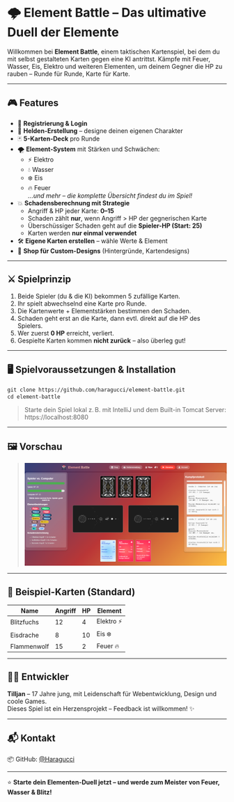 # 🌩️ Element Battle – Das ultimative Duell der Elemente

Willkommen bei **Element Battle**, einem taktischen Kartenspiel, bei dem du mit selbst gestalteten Karten gegen eine KI antrittst. Kämpfe mit Feuer, Wasser, Eis, Elektro und weiteren Elementen, um deinem Gegner die HP zu rauben – Runde für Runde, Karte für Karte.

---

## 🎮 Features

- 🔐 **Registrierung & Login**
- 🧝 **Helden-Erstellung** – designe deinen eigenen Charakter
- 🃏 **5-Karten-Deck** pro Runde
- 🌪️ **Element-System** mit Stärken und Schwächen:
  - ⚡ Elektro
  - 💧 Wasser
  - ❄️ Eis
  - 🔥 Feuer  
  *...und mehr – die komplette Übersicht findest du im Spiel!*
- 💥 **Schadensberechnung mit Strategie**
  - Angriff & HP jeder Karte: **0–15**
  - Schaden zählt **nur**, wenn Angriff > HP der gegnerischen Karte
  - Überschüssiger Schaden geht auf die **Spieler-HP (Start: 25)**
  - Karten werden **nur einmal verwendet**
- 🛠️ **Eigene Karten erstellen** – wähle Werte & Element
- 🎨 **Shop für Custom-Designs** (Hintergründe, Kartendesigns)

---

## ⚔️ Spielprinzip

1. Beide Spieler (du & die KI) bekommen 5 zufällige Karten.
2. Ihr spielt abwechselnd eine Karte pro Runde.
3. Die Kartenwerte + Elementstärken bestimmen den Schaden.
4. Schaden geht erst an die Karte, dann evtl. direkt auf die HP des Spielers.
5. Wer zuerst **0 HP** erreicht, verliert.
6. Gespielte Karten kommen **nicht zurück** – also überleg gut!

---

## 🖥️ Spielvoraussetzungen & Installation

```
git clone https://github.com/haragucci/element-battle.git
cd element-battle
```

> Starte dein Spiel lokal z. B. mit IntelliJ und dem Built-in Tomcat Server: https://localhost:8080

---

## 🖼️ Vorschau

> ![Gameplay-Vorschau](vorschau.png)

---

## 🔮 Beispiel-Karten (Standard)

| Name         | Angriff | HP  | Element     |
|--------------|---------|-----|-------------|
| Blitzfuchs   | 12      | 4   | Elektro ⚡    |
| Eisdrache    | 8       | 10  | Eis ❄️        |
| Flammenwolf  | 15      | 2   | Feuer 🔥     |


---

## 👩‍💻 Entwickler

**Tilljan** – 17 Jahre jung, mit Leidenschaft für Webentwicklung, Design und coole Games.  
Dieses Spiel ist ein Herzensprojekt – Feedback ist willkommen! ✨

---

## 📬 Kontakt

📦 GitHub: [@Haragucci](https://github.com/Haragucci)

---

⭐ **Starte dein Elementen-Duell jetzt – und werde zum Meister von Feuer, Wasser & Blitz!**
